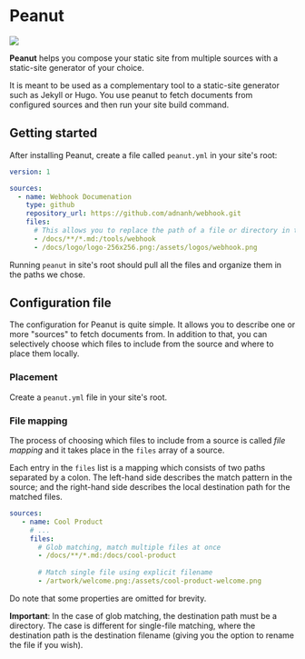 # Peanut
![](https://github.com/orelb/peanut/workflows/Build/badge.svg)

**Peanut** helps you compose your static site from multiple sources with a static-site generator of your choice.

It is meant to be used as a complementary tool to a static-site generator such as Jekyll or Hugo.
You use peanut to fetch documents from configured sources and then run your site build command. 

## Getting started
After installing Peanut, create a file called `peanut.yml` in your site's root:
```yaml
version: 1

sources:
  - name: Webhook Documenation
    type: github
    repository_url: https://github.com/adnanh/webhook.git
    files:
      # This allows you to replace the path of a file or directory in the destination
      - /docs/**/*.md:/tools/webhook
      - /docs/logo/logo-256x256.png:/assets/logos/webhook.png
```
Running `peanut` in site's root should pull all the files and organize them in the paths we chose. 

## Configuration file
The configuration for Peanut is quite simple. It allows you to describe one or more "sources" to fetch documents from.
In addition to that, you can selectively choose which files to include from the source and where to place them locally.

### Placement
Create a `peanut.yml` file in your site's root.

 ### File mapping
 The process of choosing which files to include from a source is called *file mapping* and it takes place in the `files` array of a source.
 
 Each entry in the `files` list is a mapping which consists of two paths separated by a colon. The left-hand side describes the match pattern in the source; and the right-hand side describes the local destination path for the matched files.

 ```yaml
sources:
    - name: Cool Product
      # ...
      files:
        # Glob matching, match multiple files at once
        - /docs/**/*.md:/docs/cool-product
          
        # Match single file using explicit filename
        - /artwork/welcome.png:/assets/cool-product-welcome.png
```
Do note that some properties are omitted for brevity.

**Important**: In the case of glob matching, the destination path must be a directory. The case is different for single-file matching, where the destination path is the destination filename (giving you the option to rename the file if you wish).

